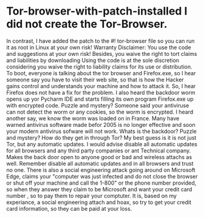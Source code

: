 # Tor-browser-with-patch-installed I did not create the Tor-Browser.
In contrast, I have added the patch to the #! tor-browser file so you can run it as root in Linux at your own risk!
Warranty Disclaimer: You use the code and suggestions at your own risk! Besides, you waive the right to tort claims and liabilities by downloading
Using the code is at the sole discretion considering you waive the right to liability claims for its use or distribution.
To boot, everyone is talking about the tor browser and Firefox.exe, so I hear someone say you have to visit their web site, so that is how the Hacker gains control and understands your machine and how to attack it. So, I hear Firefox does not have a fix for the problem. I also heard the backdoor worm opens up yor Pycharm IDE and starts filling its own program Firefox.exe up with encrypted code.
Puzzle and mystery? Someone said your antiviruse can not detect the worm or any cookies, so the worm is encrypted.
I heard another say, we know the worm was loaded on in France.
Many have warned antivirus software made befor 2005 is no longer effective and soon your modern antivirus sofware will not work.
Whats is the backdoor? Puzzle and mystery? How do they get in through Tor? My best guess is it is not just Tor, but any automatic updates.
I would advise disable all automatic updates for all browsers and any third party companies or ant Technical company. Makes the back door open to anyone good or bad and wireless attachs as well. Remember disable all automatic updates and in all browsers and trust no one.
There is also a social engineering attack going around on Microsoft Edge, claims your "computer was just infected and do not close the browser or shut off your machine and call the 1-800" or the phone number provided, so when they answer they claim to be Microsoft and want your credit card number , so to pay them to repair your comptuter. It is, based on my experiance, a social engineering attach and hoax, so try to get your credit card information, so they can be paid at your loss.
